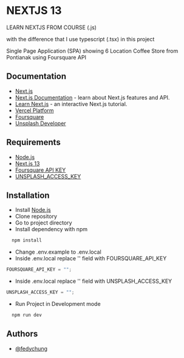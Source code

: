 # NEXTJS 13

LEARN NEXTJS FROM COURSE (.js)

with the difference that I use typescript (.tsx) in this project

Single Page Application (SPA) showing 6 Location Coffee Store from Pontianak using Foursquare API

## Documentation

- [Next.js](https://nextjs.org/)
- [Next.js Documentation](https://nextjs.org/docs) - learn about Next.js features and API.
- [Learn Next.js](https://nextjs.org/learn) - an interactive Next.js tutorial.
- [Vercel Platform](https://vercel.com/new?utm_medium=default-template&filter=next.js&utm_source=create-next-app&utm_campaign=create-next-app-readme)
- [Foursquare](https://location.foursquare.com/developer/reference/place-search)
- [Unsplash Developer](https://unsplash.com/documentation)

## Requirements

- [Node.js](https://nodejs.org/en/download/)
- [Next.js 13](https://nextjs.org/)
- [Foursquare API KEY](https://location.foursquare.com/developer/)
- [UNSPLASH_ACCESS_KEY](https://unsplash.com/developers)

## Installation

- Install [Node.js](https://nodejs.org/en/download/)
- Clone repository
- Go to project directory
- Install dependency with npm

```bash
  npm install
```

- Change .env.example to .env.local
- Inside .env.local replace '' field with FOURSQUARE_API_KEY

```typescript
FOURSQUARE_API_KEY = "";
```

- Inside .env.local replace '' field with UNSPLASH_ACCESS_KEY

```typescript
UNSPLASH_ACCESS_KEY = "";
```

- Run Project in Development mode

```bash
  npm run dev
```

## Authors

- [@fedychung](https://github.com/FEDYCHUNG)
